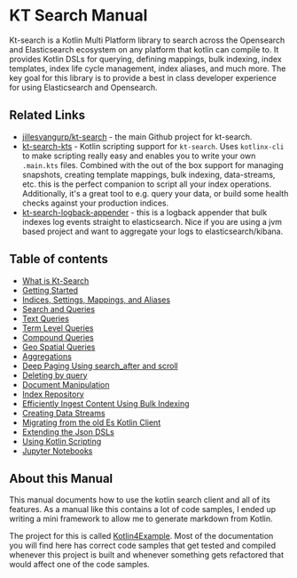 # KT Search Manual 

Kt-search is a Kotlin Multi Platform library to search across the Opensearch and Elasticsearch ecosystem on any platform that kotlin can compile to. It provides Kotlin DSLs for querying, defining mappings, bulk indexing, index templates, index life cycle management, index aliases, and much more. The key goal for this library is to provide a best in class developer experience for using Elasticsearch and Opensearch.  

## Related Links

- [jillesvangurp/kt-search](https://github.com/jillesvangurp/kt-search) - the main Github project for kt-search.
- [kt-search-kts](https://github.com/jillesvangurp/kt-search-kts) - Kotlin scripting support for `kt-search`. Uses `kotlinx-cli` to make scripting really easy and enables you to write your own `.main.kts` files. Combined with the out of the box support for managing snapshots, creating template mappings, bulk indexing, data-streams, etc. this is the perfect companion to script all your index operations. Additionally, it's a great tool to e.g. query your data, or build some health checks against your production indices.
- [kt-search-logback-appender](https://github.com/jillesvangurp/kt-search-logback-appender) - this is a logback appender that bulk indexes log events straight to elasticsearch. Nice if you are using a jvm based project and want to aggregate your logs to elasticsearch/kibana.

## Table of contents

- [What is Kt-Search](WhatIsKtSearch.md)
- [Getting Started](GettingStarted.md)
- [Indices, Settings, Mappings, and Aliases](IndexManagement.md)
- [Search and Queries](Search.md)
- [Text Queries](TextQueries.md)
- [Term Level Queries](TermLevelQueries.md)
- [Compound Queries](CompoundQueries.md)
- [Geo Spatial Queries](GeoQueries.md)
- [Aggregations](Aggregations.md)
- [Deep Paging Using search_after and scroll](DeepPaging.md)
- [Deleting by query](DeleteByQuery.md)
- [Document Manipulation](DocumentManipulation.md)
- [Index Repository](IndexRepository.md)
- [Efficiently Ingest Content Using Bulk Indexing](BulkIndexing.md)
- [Creating Data Streams](DataStreams.md)
- [Migrating from the old Es Kotlin Client](Migrating.md)
- [Extending the Json DSLs](ExtendingTheDSL.md)
- [Using Kotlin Scripting](Scripting.md)
- [Jupyter Notebooks](Jupyter.md)

## About this Manual

This manual documents how to use the kotlin search client and all of its features. As a manual like this contains a lot of code samples, I ended up writing a mini framework to allow me to generate markdown from Kotlin.

The project for this is called [Kotlin4Example](https://github.com/jillesvangurp/kotlin4example). Most of the documentation you will find here has correct code samples that get tested and compiled whenever this project is built and whenever something gets refactored that would affect one of the code samples.


